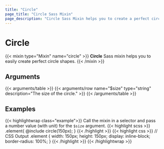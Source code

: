 ```yaml
---
title: "Circle"
page_title: "Circle Sass Mixin"
page_description: "Circle Sass Mixin helps you to create a perfect circle shape in CSS and Sass."
---
```


# Circle

{{< mixin type="Mixin" name="circle" >}}
**Circle** Sass mixin helps you to easily create perfect circle shapes.
{{< /mixin >}}

## Arguments

{{< arguments/table >}}
  {{< arguments/row name="$size" type="string" description="The size of the circle." >}}
{{< /arguments/table >}}

## Examples

{{< highlightwrap class="example">}}
Call the mixin in a selector and pass a number value (with unit) for the `$size` argument.
{{< highlight scss >}}
.element{
  @include circle(150px);
}
{{< /highlight >}}
{{< highlight css >}}
// CSS Output
.element {
  width: 150px;
  height: 150px;
  display: inline-block;
  border-radius: 100%;
}
{{< /highlight >}}
{{< /highlightwrap >}}




